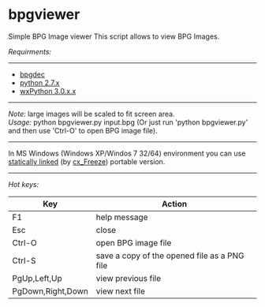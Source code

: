 bpgviewer
===========  
Simple BPG Image viewer
This script allows to view BPG Images.  

_Requirments:_  

---  
* [bpgdec](http://bellard.org/bpg/)  
* [python 2.7.x](https://www.python.org/)  
* [wxPython 3.0.x.x](http://www.wxpython.org/)  

---
_Note:_ large images will be scaled to fit screen area.  
_Usage:_ python bpgviewer.py input.bpg (Or just run 'python bpgviewer.py' and then use 'Ctrl-O' to open BPG image file). 

---  

In MS Windows (Windows XP/Windos 7 32/64) environment you can use [statically linked](https://github.com/asimba/pybpgviewer/releases/download/v1.0/bpgviewer-1.0-win32-portable.7z) (by [cx_Freeze](http://cx-freeze.sourceforge.net/)) portable version.  

---
_Hot keys:_  

Key  | Action
----- | ------  
F1 | help message  
Esc | close  
Ctrl-O | open BPG image file  
Ctrl-S | save a copy of the opened file as a PNG file  
PgUp,Left,Up | view previous file  
PgDown,Right,Down | view next file  
